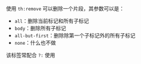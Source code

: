 使用 `th:remove` 可以删除一个片段，其参数可以是：

* `all`：删除当前标记和所有子标记
* `body`：删除所有子标记
* `all-but-first`：删除除第一个子标记外的所有子标记
* `none`：什么也不做

该标签常配合 `?:` 使用
